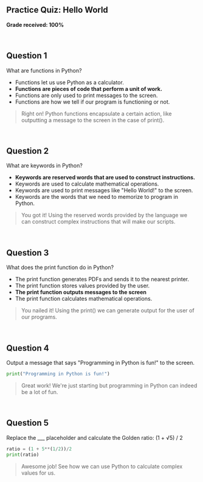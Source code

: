 ## Practice Quiz: Hello World

__Grade received: 100%__

<br>

## Question 1

What are functions in Python?


* Functions let us use Python as a calculator.
* **Functions are pieces of code that perform a unit of work.**
* Functions are only used to print messages to the screen.
* Functions are how we tell if our program is functioning or not.

> Right on! Python functions encapsulate a certain action, like outputting a message to the screen in the case of print().

<br>

## Question 2

What are keywords in Python?

* **Keywords are reserved words that are used to construct instructions.**
* Keywords are used to calculate mathematical operations.
* Keywords are used to print messages like "Hello World!" to the screen.
* Keywords are the words that we need to memorize to program in Python. 

> You got it! Using the reserved words provided by the language we can construct complex instructions that will make our scripts.

<br>

## Question 3

What does the print function do in Python?

* The print function generates PDFs and sends it to the nearest printer.
* The print function stores values provided by the user.
* **The print function outputs messages to the screen**
* The print function calculates mathematical operations.

> You nailed it! Using the print() we can generate output for the user of our programs.

<br>

## Question 4

Output a message that says "Programming in Python is fun!" to the screen.

```python
print("Programming in Python is fun!")
```

> Great work! We're just starting but programming in Python
can indeed be a lot of fun.

<br>

## Question 5

Replace the ___ placeholder and calculate the Golden ratio: (1 + √5) / 2  

```python
ratio = (1 + 5**(1/2))/2
print(ratio)
```

> Awesome job! See how we can use Python to calculate complex
values for us.